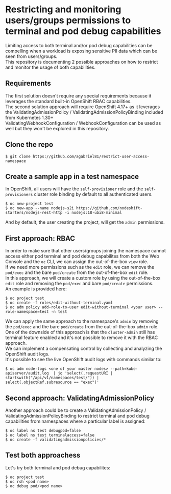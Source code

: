 # Restricting and monitoring users/groups permissions to terminal and pod debug capabilities

Limiting access to both terminal and/or pod debug capabilities can be compelling when a workload is exposing sensitive PII data which can be seen from users/groups.  
This repository is documenting 2 possible approaches on how to restrict and monitor the usage of both capabilities.  


## Requirements

The first solution doesn't require any special requirements because it leverages the standard built-in OpenShift RBAC capabilities.  
The second solution approach will require OpenShift 4.17+ as it leverages the ValidatingAdmissionPolicy / ValidatingAdmissionPolicyBinding included from Kubernetes 1.30+  
ValidatingWebhookConfiguration / WebhookConfiguration can be used as well but they won't be explored in this repository.  

## Clone the repo

~~~
$ git clone https://github.com/agabriel81/restrict-user-access-namespace
~~~

## Create a sample app in a test namespace

In OpenShift, all users will have the `self-provisioner` role and the `self-provisioners` cluster role binding by default to all authenticated users.   

~~~
$ oc new-project test
$ oc new-app --name nodejs-s2i https://github.com/nodeshift-starters/nodejs-rest-http -i nodejs:18-ubi8-minimal
~~~

And by default, the user creating the project, will get the `admin` permissions.  

## First approach: RBAC

In order to make sure that other users/groups joining the namespace cannot access either pod terminal and pod debug capabilites from both the Web Console and the `oc` CLI, we can assign the out-of-the-box `view` role.  
If we need more permissions such as the `edit` role, we can remove the `pod/exec` and the bare `pod/create` from the out-of-the-box `edit` role.  
In this approach, we will create a custom role by using the out-of-the-box `edit` role and removing the `pod/exec` and bare `pod/create` permissions.  
An example is provided here:  

~~~
$ oc project test
$ oc create -f roles/edit-without-terminal.yaml
$ oc adm policy add-role-to-user edit-without-terminal <your user> --role-namespace=test -n test
~~~

We can apply the same approach to the namespace's `admin` by removing the `pod/exec` and the bare `pod/create` from the out-of-the-box `admin` role.  
One of the downside of this approach is that the `cluster-admin` still has terminal feature enabled and it's not possible to remove it with the RBAC approach.  
We can implement a compensating control by collecting and analyzing the OpenShift audit logs.  
It's possible to see the live OpenShift audit logs with commands similar to:  

~~~
$ oc adm node-logs <one of your master nodes> --path=kube-apiserver/audit.log  | jq 'select(.requestURI | startswith("/api/v1/namespaces/test/")) | select(.objectRef.subresource == "exec")'
~~~

## Second approach: ValidatingAdmissionPolicy

Another approach could be to create a ValidatingAdmissionPolicy / ValidatingAdmissionPolicyBinding to restrict terminal and pod debug capabilities from namespaces where a particular label is assigned:  

~~~
$ oc label ns test debugpod=false
$ oc label ns test terminalaccess=false
$ oc create -f validatingadmissionpolicies/*
~~~

## Test both approachess

Let's try both terminal and pod debug capabilites:  

~~~
$ oc project test
$ oc rsh <pod name> 
$ oc debug pod/<pod name>
~~~

